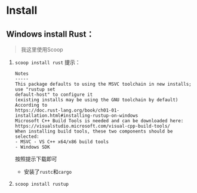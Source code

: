 # Install

## Windows install Rust：
>我这里使用Scoop

1. `scoop install rust`
	提示：
	```
	Notes
	-----
	This package defaults to using the MSVC toolchain in new installs; use "rustup set
	default-host" to configure it
	(existing installs may be using the GNU toolchain by default)
	According to
	https://doc.rust-lang.org/book/ch01-01-installation.html#installing-rustup-on-windows
	Microsoft C++ Build Tools is needed and can be downloaded here:
	https://visualstudio.microsoft.com/visual-cpp-build-tools/
	When installing build tools, these two components should be selected:
	- MSVC - VS C++ x64/x86 build tools
	- Windows SDK
	```
	按照提示下载即可
	+ 安装了`rustc`和`cargo`

2. `scoop install rustup`